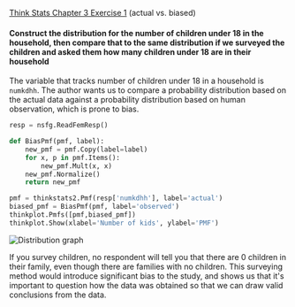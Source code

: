 [Think Stats Chapter 3 Exercise 1](http://greenteapress.com/thinkstats2/html/thinkstats2004.html#toc31) (actual vs. biased)

#### Construct the distribution for the number of children under 18 in the household, then compare that to the same distribution if we surveyed the children and asked them how many children under 18 are in their household

The variable that tracks number of children under 18 in a household is `numkdhh`. The author wants us to compare a probability distribution based on the actual data against a probability distribution based on human observation, which is prone to bias.

```python
resp = nsfg.ReadFemResp()

def BiasPmf(pmf, label):
    new_pmf = pmf.Copy(label=label)
    for x, p in pmf.Items():
        new_pmf.Mult(x, x)
    new_pmf.Normalize()
    return new_pmf

pmf = thinkstats2.Pmf(resp['numkdhh'], label='actual')
biased_pmf = BiasPmf(pmf, label='observed')
thinkplot.Pmfs([pmf,biased_pmf])
thinkplot.Show(xlabel='Number of kids', ylabel='PMF')
```

![Distribution graph](../../img/ex2-4_graph1)

If you survey children, no respondent will tell you that there are 0 children in their family, even though there are families with no children. This surveying method would introduce significant bias to the study, and shows us that it's important to question how the data was obtained so that we can draw valid conclusions from the data.